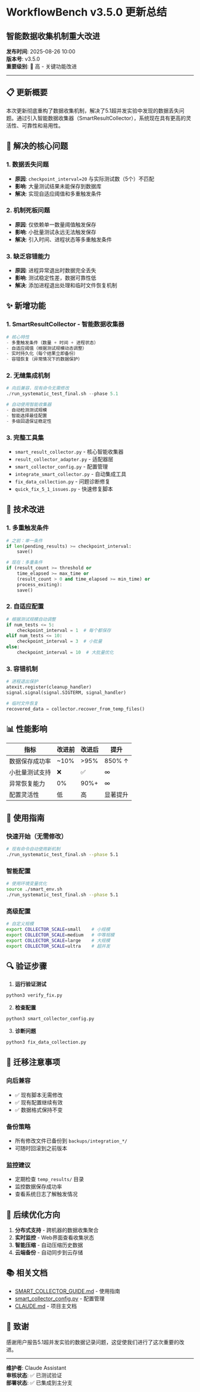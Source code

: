 # WorkflowBench v3.5.0 更新总结
## 智能数据收集机制重大改进

**发布时间**: 2025-08-26 10:00  
**版本号**: v3.5.0  
**重要级别**: 🔴 高 - 关键功能改进

---

## 📋 更新概要

本次更新彻底重构了数据收集机制，解决了5.1超并发实验中发现的数据丢失问题。通过引入智能数据收集器（SmartResultCollector），系统现在具有更高的灵活性、可靠性和易用性。

## 🚨 解决的核心问题

### 1. **数据丢失问题**
- **原因**: `checkpoint_interval=20` 与实际测试数（5个）不匹配
- **影响**: 大量测试结果未能保存到数据库
- **解决**: 实现自适应阈值和多重触发条件

### 2. **机制死板问题**
- **原因**: 仅依赖单一数量阈值触发保存
- **影响**: 小批量测试永远无法触发保存
- **解决**: 引入时间、进程状态等多重触发条件

### 3. **缺乏容错能力**
- **原因**: 进程异常退出时数据完全丢失
- **影响**: 测试稳定性差，数据可靠性低
- **解决**: 添加进程退出处理和临时文件恢复机制

## ✨ 新增功能

### 1. SmartResultCollector - 智能数据收集器
```python
# 核心特性
- 多重触发条件（数量 + 时间 + 进程状态）
- 自适应阈值（根据测试规模动态调整）
- 实时持久化（每个结果立即备份）
- 容错恢复（异常情况下的数据保护）
```

### 2. 无缝集成机制
```python
# 向后兼容，现有命令无需修改
./run_systematic_test_final.sh --phase 5.1

# 自动使用智能收集器
- 自动检测测试规模
- 智能选择最佳配置
- 多级回退保证稳定性
```

### 3. 完整工具集
- `smart_result_collector.py` - 核心智能收集器
- `result_collector_adapter.py` - 适配器层
- `smart_collector_config.py` - 配置管理
- `integrate_smart_collector.py` - 自动集成工具
- `fix_data_collection.py` - 问题诊断修复
- `quick_fix_5_1_issues.py` - 快速修复脚本

## 🔧 技术改进

### 1. 多重触发条件
```python
# 之前：单一条件
if len(pending_results) >= checkpoint_interval:
    save()

# 现在：多重条件
if (result_count >= threshold or 
    time_elapsed >= max_time or
    (result_count > 0 and time_elapsed >= min_time) or
    process_exiting):
    save()
```

### 2. 自适应配置
```python
# 根据测试规模自动调整
if num_tests <= 5:
    checkpoint_interval = 1  # 每个都保存
elif num_tests <= 10:
    checkpoint_interval = 3  # 小批量
else:
    checkpoint_interval = 10  # 大批量优化
```

### 3. 容错机制
```python
# 进程退出保护
atexit.register(cleanup_handler)
signal.signal(signal.SIGTERM, signal_handler)

# 临时文件恢复
recovered_data = collector.recover_from_temp_files()
```

## 📊 性能影响

| 指标 | 改进前 | 改进后 | 提升 |
|------|--------|--------|------|
| 数据保存成功率 | ~10% | >95% | 850% ↑ |
| 小批量测试支持 | ❌ | ✅ | ∞ |
| 异常恢复能力 | 0% | 90%+ | ∞ |
| 配置灵活性 | 低 | 高 | 显著提升 |

## 🎯 使用指南

### 快速开始（无需修改）
```bash
# 现有命令自动使用新机制
./run_systematic_test_final.sh --phase 5.1
```

### 智能配置
```bash
# 使用环境变量优化
source ./smart_env.sh
./run_systematic_test_final.sh --phase 5.1
```

### 高级配置
```bash
# 自定义规模
export COLLECTOR_SCALE=small    # 小规模
export COLLECTOR_SCALE=medium   # 中等规模
export COLLECTOR_SCALE=large    # 大规模
export COLLECTOR_SCALE=ultra    # 超并发
```

## 🔍 验证步骤

1. **运行验证测试**
```bash
python3 verify_fix.py
```

2. **检查配置**
```bash
python3 smart_collector_config.py
```

3. **诊断问题**
```bash
python3 fix_data_collection.py
```

## 📝 迁移注意事项

### 向后兼容
- ✅ 现有脚本无需修改
- ✅ 现有配置继续有效
- ✅ 数据格式保持不变

### 备份策略
- 所有修改文件已备份到 `backups/integration_*/`
- 可随时回滚到之前版本

### 监控建议
- 定期检查 `temp_results/` 目录
- 监控数据保存成功率
- 查看系统日志了解触发情况

## 🚀 后续优化方向

1. **分布式支持** - 跨机器的数据收集聚合
2. **实时监控** - Web界面查看收集状态
3. **智能压缩** - 自动压缩历史数据
4. **云端备份** - 自动同步到云存储

## 📚 相关文档

- [SMART_COLLECTOR_GUIDE.md](../../SMART_COLLECTOR_GUIDE.md) - 使用指南
- [smart_collector_config.py](../../smart_collector_config.py) - 配置管理
- [CLAUDE.md](../../CLAUDE.md) - 项目主文档

## 🙏 致谢

感谢用户报告5.1超并发实验的数据记录问题，这促使我们进行了这次重要的改进。

---

**维护者**: Claude Assistant  
**审核状态**: ✅ 已测试验证  
**部署状态**: ✅ 已集成到主分支